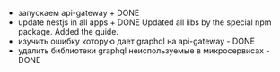 - запускаем api-gateway + DONE
- update nestjs in all apps + DONE Updated all libs by the special npm package. Added the guide.
- изучить ошибку которую дает graphql на api-gateway - DONE
- удалить библиотеки graphql неиспользуемые в микросервисах - DONE
